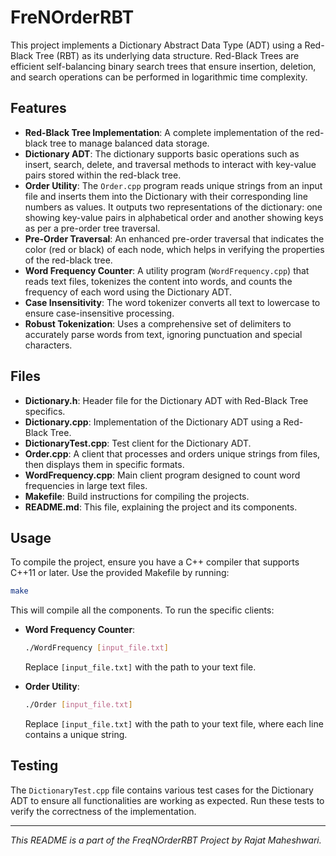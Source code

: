 ﻿
# FreNOrderRBT


This project implements a Dictionary Abstract Data Type (ADT) using a Red-Black Tree (RBT) as its underlying data structure. Red-Black Trees are efficient self-balancing binary search trees that ensure insertion, deletion, and search operations can be performed in logarithmic time complexity.

## Features

- **Red-Black Tree Implementation**: A complete implementation of the red-black tree to manage balanced data storage.
- **Dictionary ADT**: The dictionary supports basic operations such as insert, search, delete, and traversal methods to interact with key-value pairs stored within the red-black tree.
- **Order Utility**: The `Order.cpp` program reads unique strings from an input file and inserts them into the Dictionary with their corresponding line numbers as values. It outputs two representations of the dictionary: one showing key-value pairs in alphabetical order and another showing keys as per a pre-order tree traversal.
- **Pre-Order Traversal**: An enhanced pre-order traversal that indicates the color (red or black) of each node, which helps in verifying the properties of the red-black tree.
- **Word Frequency Counter**: A utility program (`WordFrequency.cpp`) that reads text files, tokenizes the content into words, and counts the frequency of each word using the Dictionary ADT.
- **Case Insensitivity**: The word tokenizer converts all text to lowercase to ensure case-insensitive processing.
- **Robust Tokenization**: Uses a comprehensive set of delimiters to accurately parse words from text, ignoring punctuation and special characters.

## Files

- **Dictionary.h**: Header file for the Dictionary ADT with Red-Black Tree specifics.
- **Dictionary.cpp**: Implementation of the Dictionary ADT using a Red-Black Tree.
- **DictionaryTest.cpp**: Test client for the Dictionary ADT.
- **Order.cpp**: A client that processes and orders unique strings from files, then displays them in specific formats.
- **WordFrequency.cpp**: Main client program designed to count word frequencies in large text files.
- **Makefile**: Build instructions for compiling the projects.
- **README.md**: This file, explaining the project and its components.

## Usage

To compile the project, ensure you have a C++ compiler that supports C++11 or later. Use the provided Makefile by running:

```bash
make
```

This will compile all the components. To run the specific clients:

- **Word Frequency Counter**:
  ```bash
  ./WordFrequency [input_file.txt]
  ```
  Replace `[input_file.txt]` with the path to your text file.

- **Order Utility**:
  ```bash
  ./Order [input_file.txt]
  ```
  Replace `[input_file.txt]` with the path to your text file, where each line contains a unique string.

## Testing

The `DictionaryTest.cpp` file contains various test cases for the Dictionary ADT to ensure all functionalities are working as expected. Run these tests to verify the correctness of the implementation.

---

_This README is a part of the FreqNOrderRBT Project by Rajat Maheshwari._
